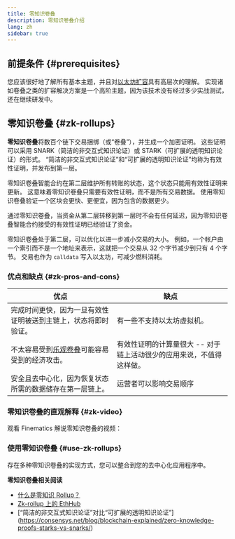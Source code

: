 ```yaml
---
title: 零知识卷叠
description: 零知识卷叠介绍
lang: zh
sidebar: true
---
```


## 前提条件 {#prerequisites}

您应该很好地了解所有基本主题，并且对[以太坊扩容](/developers/docs/scaling/)具有高层次的理解。 实现诸如卷叠之类的扩容解决方案是一个高阶主题，因为该技术没有经过多少实战测试，还在继续研发中。

## 零知识卷叠 {#zk-rollups}

**零知识卷叠**将数百个链下交易捆绑（或“卷叠”），并生成一个加密证明。 这些证明可以采用 SNARK（简洁的非交互式知识论证）或 STARK（可扩展的透明知识论证）的形式。 “简洁的非交互式知识论证”和“可扩展的透明知识论证”均称为有效性证明，并发布到第一层。

零知识卷叠智能合约在第二层维护所有转账的状态，这个状态只能用有效性证明来更新。 这意味着零知识卷叠只需要有效性证明，而不是所有交易数据。 使用零知识卷叠验证一个区块会更快、更便宜，因为包含的数据更少。

通过零知识卷叠，当资金从第二层转移到第一层时不会有任何延迟，因为零知识卷叠智能合约接受的有效性证明已经验证了资金。

零知识卷叠处于第二层，可以优化以进一步减小交易的大小。 例如，一个帐户由一个索引而不是一个地址来表示，这就把一个交易从 32 个字节减少到只有 4 个字节。 交易也作为 `calldata` 写入以太坊，可减少燃料消耗。

### 优点和缺点 {#zk-pros-and-cons}

| 优点                                                                      | 缺点                                                                 |
| ------------------------------------------------------------------------- | -------------------------------------------------------------------- |
| 完成时间更快，因为一旦有效性证明被送到主链上，状态将即时验证。            | 有一些不支持以太坊虚拟机。                                           |
| 不太容易受到[乐观卷叠](#optimistic-pros-and-cons)可能容易受到的经济攻击。 | 有效性证明的计算量很大 -- 对于链上活动很少的应用来说，不值得这样做。 |
| 安全且去中心化，因为恢复状态所需的数据储存在第一层链上。                  | 运营者可以影响交易顺序                                               |

### 零知识卷叠的直观解释 {#zk-video}

观看 Finematics 解说零知识卷叠的视频：

<YouTube id="7pWxCklcNsU" start="406" />

### 使用零知识卷叠 {#use-zk-rollups}

存在多种零知识卷叠的实现方式，您可以整合到您的去中心化应用程序中。

<RollupProductDevDoc rollupType="zk" />

**零知识卷叠相关阅读**

- [什么是零知识 Rollup？](https://coinmarketcap.com/alexandria/glossary/zero-knowledge-rollups)
- [Zk-rollup 上的 EthHub](https://docs.ethhub.io/ethereum-roadmap/layer-2-scaling/zk-rollups/)
- \[“简洁的非交互式知识论证”对比“可扩展的透明知识论证”\] (https://consensys.net/blog/blockchain-explained/zero-knowledge-proofs-starks-vs-snarks/)
